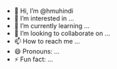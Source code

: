- 👋 Hi, I’m @hmuhindi
- 👀 I’m interested in ...
- 🌱 I’m currently learning ...
- 💞️ I’m looking to collaborate on ...
- 📫 How to reach me ...
- 😄 Pronouns: ...
- ⚡ Fun fact: ...

<!---
hmuhindi/hmuhindi is a ✨ special ✨ repository because its `README.md` (this file) appears on your GitHub profile.
You can click the Preview link to take a look at your changes.
--->
